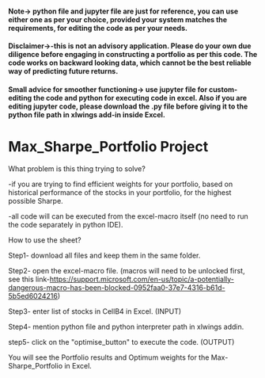 #### Note-> python file and jupyter file are just for reference, you can use either one as per your choice, provided your system matches the requirements, for editing the code as per your needs.
#### Disclaimer->-this is not an advisory application. Please do your own due diligence before engaging in constructing a portfolio as per this code. The code works on backward looking data, which cannot be the best reliable way of predicting future returns.
#### Small advice for smoother functioning-> use jupyter file for custom-editing the code and python for executing code in excel. Also if you are editing jupyter code, please download the .py file before giving it to the python file path in xlwings add-in inside Excel.


# Max_Sharpe_Portfolio Project
What problem is this thing trying to solve?

-if you are trying to find efficient weights for your portfolio, based on historical performance of the stocks in your portfolio, for the highest possible Sharpe.

-all code will can be executed from the excel-macro itself (no need to run the code separately in python IDE).

How to use the sheet?

Step1- download all files and keep them in the same folder.

Step2- open the excel-macro file. (macros will need to be unlocked first, see this link-https://support.microsoft.com/en-us/topic/a-potentially-dangerous-macro-has-been-blocked-0952faa0-37e7-4316-b61d-5b5ed6024216)

Step3- enter list of stocks in CellB4 in Excel. (INPUT)

Step4- mention python file and python interpreter path in xlwings addin.

step5- click on the "optimise_button" to execute the code. (OUTPUT)

You will see the Portfolio results and Optimum weights for the Max-Sharpe_Portfolio in Excel.
